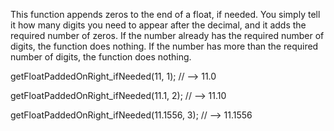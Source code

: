 This function appends zeros to the end of a float, if needed.
You simply tell it how many digits you need to appear after the decimal, 
and it adds the required number of zeros.  If the number already has the 
required number of digits, the function does nothing.  If the number has 
more than the required number of digits, the function does nothing.

getFloatPaddedOnRight_ifNeeded(11, 1); // --> 11.0

getFloatPaddedOnRight_ifNeeded(11.1, 2); // --> 11.10

getFloatPaddedOnRight_ifNeeded(11.1556, 3); // --> 11.1556
